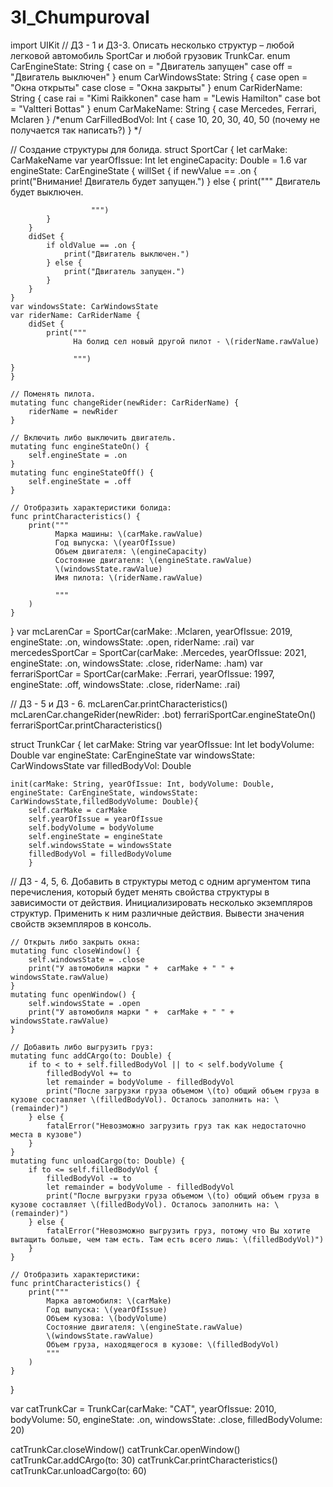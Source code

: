 # 3I_ChumpurovaI
import UIKit
// ДЗ - 1 и ДЗ-3. Описать несколько структур – любой легковой автомобиль SportCar и любой грузовик TrunkCar.
enum CarEngineState: String {
    case on = "Двигатель запущен"
    case off = "Двигатель выключен"
}
enum CarWindowsState: String {
    case open = "Окна открыты"
    case close = "Окна закрыты"
}
enum CarRiderName: String {
    case rai = "Kimi Raikkonen"
    case ham = "Lewis Hamilton"
    case bot = "Valtteri Bottas"
}
enum CarMakeName: String {
    case Mercedes, Ferrari, Mclaren
}
/*enum CarFilledBodVol: Int {
    case 10, 20, 30, 40, 50 (почему не получается так написать?)
} */

// Создание структуры для болида.
struct SportCar {
    let carMake: CarMakeName
    var yearOfIssue: Int
    let engineCapacity: Double = 1.6
    var engineState: CarEngineState {
        willSet {
            if newValue == .on {
                print("Внимание! Двигатель будет запущен.")
            } else {
                print("""
                      Двигатель будет выключен.
                      
                      """)
            }
        }
        didSet {
            if oldValue == .on {
                print("Двигатель выключен.")
            } else {
                print("Двигатель запущен.")
            }
        }
    }
    var windowsState: CarWindowsState
    var riderName: CarRiderName {
        didSet {
            print("""
                  На болид сел новый другой пилот - \(riderName.rawValue)

                  """)
    }
    }
    
    // Поменять пилота.
    mutating func changeRider(newRider: CarRiderName) {
        riderName = newRider
    }
    
    // Включить либо выключить двигатель.
    mutating func engineStateOn() {
        self.engineState = .on
    }
    mutating func engineStateOff() {
        self.engineState = .off
    }
    
    // Отобразить характеристики болида:
    func printCharacteristics() {
        print("""
              Марка машины: \(carMake.rawValue)
              Год выпуска: \(yearOfIssue)
              Объем двигателя: \(engineCapacity)
              Состояние двигателя: \(engineState.rawValue)
              \(windowsState.rawValue)
              Имя пилота: \(riderName.rawValue)
              
              """
        )
    }
}
var mcLarenCar = SportCar(carMake: .Mclaren, yearOfIssue: 2019, engineState: .on, windowsState: .open, riderName: .rai)
var mercedesSportCar = SportCar(carMake: .Mercedes, yearOfIssue: 2021, engineState: .on, windowsState: .close, riderName: .ham)
var ferrariSportCar = SportCar(carMake: .Ferrari, yearOfIssue: 1997, engineState: .off, windowsState: .close, riderName: .rai)

// ДЗ - 5 и ДЗ - 6.
mcLarenCar.printCharacteristics()
mcLarenCar.changeRider(newRider: .bot)
ferrariSportCar.engineStateOn()
ferrariSportCar.printCharacteristics()


    
struct TrunkCar {
    let carMake: String
    var yearOfIssue: Int
    let bodyVolume: Double
    var engineState: CarEngineState
    var windowsState: CarWindowsState
    var filledBodyVol: Double
    
    init(carMake: String, yearOfIssue: Int, bodyVolume: Double, engineState: CarEngineState, windowsState: CarWindowsState,filledBodyVolume: Double){
        self.carMake = carMake
        self.yearOfIssue = yearOfIssue
        self.bodyVolume = bodyVolume
        self.engineState = engineState
        self.windowsState = windowsState
        filledBodyVol = filledBodyVolume
        }
// ДЗ - 4, 5, 6. Добавить в структуры метод с одним аргументом типа перечисления, который будет менять свойства структуры в зависимости от действия. Инициализировать несколько экземпляров структур. Применить к ним различные действия. Вывести значения свойств экземпляров в консоль.

    // Открыть либо закрыть окна:
    mutating func closeWindow() {
        self.windowsState = .close
        print("У автомобиля марки " +  carMake + " " + windowsState.rawValue)
    }
    mutating func openWindow() {
        self.windowsState = .open
        print("У автомобиля марки " +  carMake + " " + windowsState.rawValue)
    }
    
    // Добавить либо выгрузить груз:
    mutating func addCArgo(to: Double) {
        if to < to + self.filledBodyVol || to < self.bodyVolume {
            filledBodyVol += to
            let remainder = bodyVolume - filledBodyVol
            print("После загрузки груза объемом \(to) общий объем груза в кузове составляет \(filledBodyVol). Осталось заполнить на: \(remainder)")
        } else {
            fatalError("Невозможно загрузить груз так как недостаточно места в кузове")
        }
    }
    mutating func unloadCargo(to: Double) {
        if to <= self.filledBodyVol {
            filledBodyVol -= to
            let remainder = bodyVolume - filledBodyVol
            print("После выгрузки груза объемом \(to) общий объем груза в кузове составляет \(filledBodyVol). Осталось заполнить на: \(remainder)")
        } else {
            fatalError("Невозможно выгрузить груз, потому что Вы хотите вытащить больше, чем там есть. Там есть всего лишь: \(filledBodyVol)")
        }
    }
    
    // Отобразить характеристики:
    func printCharacteristics() {
        print("""
            Марка автомобиля: \(carMake)
            Год выпуска: \(yearOfIssue)
            Объем кузова: \(bodyVolume)
            Состояние двигателя: \(engineState.rawValue)
            \(windowsState.rawValue)
            Объем груза, находящегося в кузове: \(filledBodyVol)
            """
        )
    }
    

}

var catTrunkCar = TrunkCar(carMake: "CAT", yearOfIssue: 2010, bodyVolume: 50, engineState: .on, windowsState: .close, filledBodyVolume: 20)

catTrunkCar.closeWindow()
catTrunkCar.openWindow()
catTrunkCar.addCArgo(to: 30)
catTrunkCar.printCharacteristics()
catTrunkCar.unloadCargo(to: 60)

